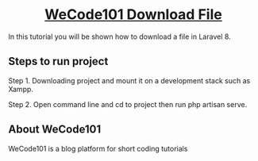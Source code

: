 <h1 align="center"><a href="https://wecode101.com" target="_blank">WeCode101 Download File </a></h1>

In this tutorial you will be shown how to download a file in Laravel 8.

## Steps to run project
 
Step 1. Downloading project and mount it on a development stack such as Xampp.

Step 2. Open command line and cd to project then run php artisan serve.

## About WeCode101

WeCode101 is a blog platform for short coding tutorials
